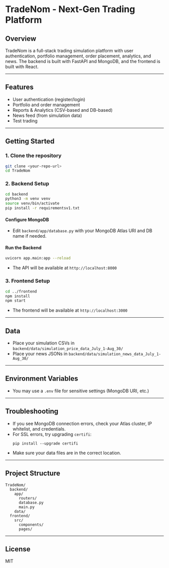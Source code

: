 # TradeNom - Next-Gen Trading Platform

## Overview
TradeNom is a full-stack trading simulation platform with user authentication, portfolio management, order placement, analytics, and news. The backend is built with FastAPI and MongoDB, and the frontend is built with React.

---

## Features
- User authentication (register/login)
- Portfolio and order management
- Reports & Analytics (CSV-based and DB-based)
- News feed (from simulation data)
- Test trading

---

## Getting Started

### 1. Clone the repository
```bash
git clone <your-repo-url>
cd TradeNom
```

### 2. Backend Setup
```bash
cd backend
python3 -m venv venv
source venv/bin/activate
pip install -r requirementsv1.txt
```

#### Configure MongoDB
- Edit `backend/app/database.py` with your MongoDB Atlas URI and DB name if needed.

#### Run the Backend
```bash
uvicorn app.main:app --reload
```
- The API will be available at `http://localhost:8000`

### 3. Frontend Setup
```bash
cd ../frontend
npm install
npm start
```
- The frontend will be available at `http://localhost:3000`

---

## Data
- Place your simulation CSVs in `backend/data/simulation_price_data_July_1-Aug_30/`
- Place your news JSONs in `backend/data/simulation_news_data_July_1-Aug_30/`

---

## Environment Variables
- You may use a `.env` file for sensitive settings (MongoDB URI, etc.)

---

## Troubleshooting
- If you see MongoDB connection errors, check your Atlas cluster, IP whitelist, and credentials.
- For SSL errors, try upgrading `certifi`:
  ```
  pip install --upgrade certifi
  ```
- Make sure your data files are in the correct location.

---

## Project Structure
```
TradeNom/
  backend/
    app/
      routers/
      database.py
      main.py
    data/
  frontend/
    src/
      components/
      pages/
```

---

## License
MIT
